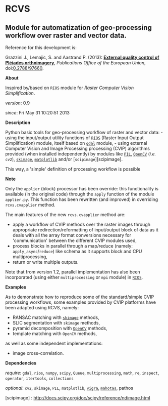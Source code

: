 RCVS
====

Module for automatization of geo-processing workflow over raster and vector data.
---

Reference for this development is:

Grazzini J., Lemajic, S. and Aastrand P. (2013): [**External quality control of Pléiades orthoimagery**](http://publications.jrc.ec.europa.eu/repository/handle/JRC82308), _Publications Office of the European Union_, doi:[0.2788/97660](http://dx.doi.org/10.2788/97660).

**About**

Inspired by/based on `RIOS` module for *Raster Computer Vision Simplification*.

*version*:      0.9

*since*:        Fri May 31 10:20:51 2013

**Description**
   
Python basic tools for geo-processing workflow of raster and vector data:
    - using the input/output utility functions of [`RIOS`][RIOS] (Raster Input Output
      Simplification) module, itself based on [`gdal`][gdal] module,
    - using external Computer Vision and Image Processing processing (CVIP) 
      algorithms provided (when installed independently) by modules like [`PIL`][PIL], 
      [`OpenCV`][OpenCV] (_i.e._ `cv2`), [`skimage`][skimage], [`matplotlib`][matplotlib] and/or [`scipimage`][scipimage].

This way, a 'simple' definition of processing workflow is possible
                
**Note**

Only the `applier` (block) processor has been override: this functionality is 
available (in the original code) through the `apply` function of the module 
`applier.py`. This function has been rewritten (and improved) in overriding
`rcvs.cvapplier` method. 

The main features of the new `rcvs.cvapplier` method are:
* apply a workflow of CVIP methods over the raster images through 
      appropriate redirection/reformatting of input/output block of data as it 
      deals with all the array format conversions necessary for 'communication' 
      between the different CVIP modules used,
* process blocks in parallel through a map/reduce (namely: `apply_async`/`reduce`) 
      like schema as it supports block and CPU multiprocessing,
* return or write multiple outputs.
    
Note that from version 1.2, parallel implementation has also been incorporated 
(using either `multiprocessing` or `mpi` module) in [`RIOS`][RIOS].

**Examples**
                
As to demonstrate how to reproduce some of the standard/simple CVIP processing
workflows, some examples provided by CVIP platforms have been adapted using 
RCVS, namely:
* RANSAC matching with [`skimage`][skimage] methods, 
* SLIC segmentation with `skimage` methods,
* pyramid decomposition with [`OpenCV`][OpenCV] methods, 
* template matching with `OpenCV` methods, 

as well as some independent implementations:
* image cross-correlation.

**Dependencies**

*require*:      `gdal`, `rios`, `numpy`, `scipy`,  `Queue`, `multiprocessing`, `math`, `re`, `inspect`, `operator`, `itertools`, `collections`           

*optional*:     `cv2`, `skimage`, `PIL`, `matplotlib`, [`vigra`][vigra], [`mahotas`][mahotas], pathos

[RIOS]: https://bitbucket.org/chchrsc/rios
[gdal]: https://github.com/geopy/geopy
[matplotlib]: http://matplotlib.org
[OpenCV]: http://opencv.org
[skimage]: http://scikits.appspot.com/scikits-image
[PIL]: http://www.pythonware.com/products/pil
[vigra]: http://ukoethe.github.io/vigra/doc/vigranumpy/index.html
[mahotas]: http://luispedro.org/software/mahotas
[scipimage] : http://docs.scipy.org/doc/scipy/reference/ndimage.html
